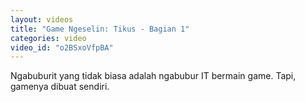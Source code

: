 ```yaml
---
layout: videos
title: "Game Ngeselin: Tikus - Bagian 1"
categories: video
video_id: "o2BSxoVfpBA"
---
```

Ngabuburit yang tidak biasa adalah ngabubur IT bermain game. Tapi, gamenya dibuat sendiri.
